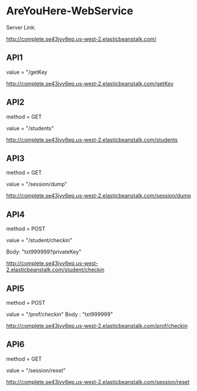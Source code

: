 # AreYouHere-WebService
Server Link:

http://complete.se43jvv6ep.us-west-2.elasticbeanstalk.com/

## API1

value = "/getKey

http://complete.se43jvv6ep.us-west-2.elasticbeanstalk.com/getKey

## API2

method = GET

value = "/students"

http://complete.se43jvv6ep.us-west-2.elasticbeanstalk.com/students

## API3

method = GET

value = "/session/dump"

http://complete.se43jvv6ep.us-west-2.elasticbeanstalk.com/session/dump

## API4

method = POST

value = "/student/checkin"

Body: "txt999999?privateKey"

http://complete.se43jvv6ep.us-west-2.elasticbeanstalk.com/student/checkin

## API5

method = POST

value = "/prof/checkin"
Body : "txt999999"

http://complete.se43jvv6ep.us-west-2.elasticbeanstalk.com/prof/checkin

## API6

method = GET

value = "/session/reset"

http://complete.se43jvv6ep.us-west-2.elasticbeanstalk.com/session/reset
